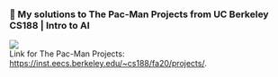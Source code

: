 ### :ghost: My solutions to The Pac-Man Projects from UC Berkeley CS188 | Intro to AI
![](https://inst.eecs.berkeley.edu/~cs188/fa20/assets/images/pacman_game.gif)  
Link for The Pac-Man Projects: https://inst.eecs.berkeley.edu/~cs188/fa20/projects/.
